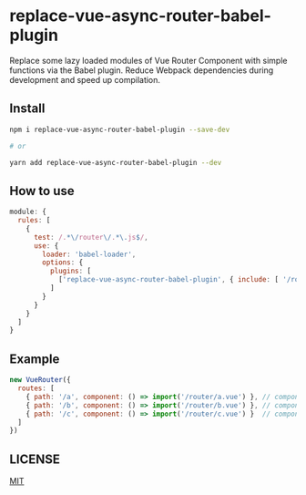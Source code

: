 # replace-vue-async-router-babel-plugin

Replace some lazy loaded modules of Vue Router Component with simple functions via the Babel plugin. Reduce Webpack dependencies during development and speed up compilation.

## Install

```sh
npm i replace-vue-async-router-babel-plugin --save-dev

# or

yarn add replace-vue-async-router-babel-plugin --dev
```

## How to use

```js
module: {
  rules: [
    {
      test: /.*\/router\/.*\.js$/,
      use: {
        loader: 'babel-loader',
        options: {
          plugins: [
            ['replace-vue-async-router-babel-plugin', { include: [ '/router/a' ] }]
          ]
        }
      }
    }
  ]
}
```

## Example

```js
new VueRouter({
  routes: [
    { path: '/a', component: () => import('/router/a.vue') }, // component `a` will be used normally
    { path: '/b', component: () => import('/router/b.vue') }, // component `b` will be replaced
    { path: '/c', component: () => import('/router/c.vue') }  // component `c` will be replaced
  ]
})
```

## LICENSE

[MIT](./LICENSE)
